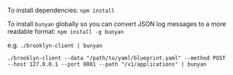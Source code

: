 
To install dependencies: `npm install`

To install `bunyan` globally so you can convert JSON log messages to a more readable format: `npm install -g bunyan`

e.g. `./brooklyn-client | bunyan`

`./brooklyn-client --data "/path/to/yaml/blueprint.yaml" --method POST --host 127.0.0.1 --port 8081 --path "/v1/applications" | bunyan`
